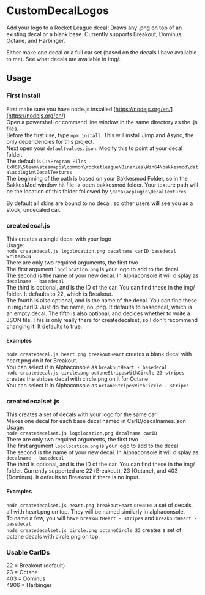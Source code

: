 # CustomDecalLogos

Add your logo to a Rocket League decal! Draws any .png on top of an existing decal or a blank base. Currently supports Breakout, Dominus, Octane, and Harbinger.

Either make one decal or a full car set (based on the decals I have available to me). See what decals are available in img/.

## Usage
### First install
First make sure you have node.js installed [https://nodejs.org/en/](https://nodejs.org/en/)   
Open a powershell or command line window in the same directory as the .js files.  
Before the first use, type `npm install`. This will install Jimp and Async, the only dependencies for this project.  
Next open your `defaultvalues.json`. Modify this to point at your decal folder.  
The default is `C:\Program Files (x86)\Steam\steamapps\common\rocketleague\Binaries\Win64\bakkesmod\data\acplugin\DecalTextures`  
The beginning of the path is based on your Bakkesmod Folder, so in the BakkesMod window hit file -> open bakkesmod folder. 
Your texture path will be the location of this folder followed by `\data\acplugin\DecalTextures`.

By default all skins are bound to no decal, so other users will see you as a stock, undecaled car.

### createdecal.js
This creates a single decal with your logo  
Usage:  
`node createdecal.js logolocation.png decalname carID basedecal writeJSON`  
There are only two required arguments, the first two  
The first argument `logolocation.png` is your logo to add to the decal  
The second is the name of your new decal. In Alphaconsole it will display as `decalname - basedecal`  
The third is optional, and is the ID of the car. You can find these in the img/ folder. It defaults to 22, which is Breakout.  
The fourth is also optional, and is the name of the decal. You can find these in img/carID. Just do the name, no .png. It defaults to basedecal, which is an empty decal.
The fifth is also optional, and decides whether to write a JSON file. This is only really there for createdecalset, so I don't recommend changing it. It defaults to true.  

#### Examples  
`node createdecal.js heart.png breakoutHeart` creates a blank decal with heart.png on it for Breakout.  
You can select it in Alphaconsole as `breakoutHeart - basedecal`  
`node createdecal.js circle.png octaneStripesWithCircle 23 stripes` creates the stripes decal with circle.png on it for Octane  
You can select it in Alphaconsole as `octaneStripesWithCircle - stripes`  

### createdecalset.js
This creates a set of decals with your logo for the same car  
Makes one decal for each base decal named in CarID/decalnames.json  
Usage:  
`node createdecalset.js logolocation.png decalname carID`  
There are only two required arguments, the first two  
The first argument `logolocation.png` is your logo to add to the decal  
The second is the name of your new decal. In Alphaconsole it will display as `decalname - basedecal`  
The third is optional, and is the ID of the car. You can find these in the img/ folder. Currently supported are 22 (Breakout), 23 (Octane), and 403 (Dominus). It defaults to Breakout if there is no input.  

#### Examples  
`node createdecalset.js heart.png breakoutHeart` creates a set of decals, all with heart.png on top. They will be named similarly in alphaconsole.  
To name a few, you will have `breakoutHeart - stripes` and `breakoutHeart - basedecal`  
`node createdecalset.js circle.png octaneCircle 23` creates a set of octane decals with circle.png on top.

### Usable CarIDs
22 = Breakout (default)  
23 = Octane  
403 = Dominus  
4906 = Harbinger
